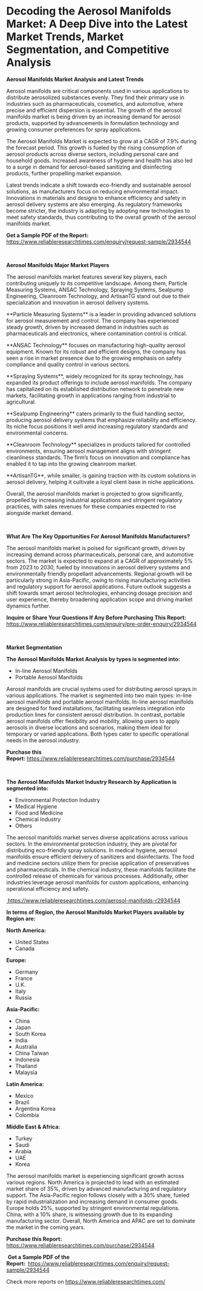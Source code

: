 <p><h1>Decoding the Aerosol Manifolds Market: A Deep Dive into the Latest Market Trends, Market Segmentation, and Competitive Analysis</h1></p><p><strong>Aerosol Manifolds Market Analysis and Latest Trends</strong></p>
<p><p>Aerosol manifolds are critical components used in various applications to distribute aerosolized substances evenly. They find their primary use in industries such as pharmaceuticals, cosmetics, and automotive, where precise and efficient dispersion is essential. The growth of the aerosol manifolds market is being driven by an increasing demand for aerosol products, supported by advancements in formulation technology and growing consumer preferences for spray applications.</p><p>The Aerosol Manifolds Market is expected to grow at a CAGR of 7.9% during the forecast period. This growth is fueled by the rising consumption of aerosol products across diverse sectors, including personal care and household goods. Increased awareness of hygiene and health has also led to a surge in demand for aerosol-based sanitizing and disinfecting products, further propelling market expansion.</p><p>Latest trends indicate a shift towards eco-friendly and sustainable aerosol solutions, as manufacturers focus on reducing environmental impact. Innovations in materials and designs to enhance efficiency and safety in aerosol delivery systems are also emerging. As regulatory frameworks become stricter, the industry is adapting by adopting new technologies to meet safety standards, thus contributing to the overall growth of the aerosol manifolds market.</p></p>
<p><strong>Get a Sample PDF of the Report:&nbsp;</strong> <a href="https://www.reliableresearchtimes.com/enquiry/request-sample/2934544?utm_campaign=2201&utm_medium=2&utm_source=Github&utm_content=ia&utm_term=13032025&utm_id=aerosol-manifolds">https://www.reliableresearchtimes.com/enquiry/request-sample/2934544</a></p>
<p>&nbsp;</p>
<p><strong>Aerosol Manifolds Major Market Players</strong></p>
<p><p>The aerosol manifolds market features several key players, each contributing uniquely to its competitive landscape. Among them, Particle Measuring Systems, ANSAC Technology, Spraying Systems, Sealpump Engineering, Cleanroom Technology, and ArtisanTG stand out due to their specialization and innovation in aerosol delivery systems.</p><p>**Particle Measuring Systems** is a leader in providing advanced solutions for aerosol measurement and control. The company has experienced steady growth, driven by increased demand in industries such as pharmaceuticals and electronics, where contamination control is critical.</p><p>**ANSAC Technology** focuses on manufacturing high-quality aerosol equipment. Known for its robust and efficient designs, the company has seen a rise in market presence due to the growing emphasis on safety compliance and quality control in various sectors.</p><p>**Spraying Systems**, widely recognized for its spray technology, has expanded its product offerings to include aerosol manifolds. The company has capitalized on its established distribution network to penetrate new markets, facilitating growth in applications ranging from industrial to agricultural.</p><p>**Sealpump Engineering** caters primarily to the fluid handling sector, producing aerosol delivery systems that emphasize reliability and efficiency. Its niche focus positions it well amid increasing regulatory standards and environmental concerns.</p><p>**Cleanroom Technology** specializes in products tailored for controlled environments, ensuring aerosol management aligns with stringent cleanliness standards. The firm’s focus on innovation and compliance has enabled it to tap into the growing cleanroom market.</p><p>**ArtisanTG**, while smaller, is gaining traction with its custom solutions in aerosol delivery, helping it cultivate a loyal client base in niche applications.</p><p>Overall, the aerosol manifolds market is projected to grow significantly, propelled by increasing industrial applications and stringent regulatory practices, with sales revenues for these companies expected to rise alongside market demand.</p></p>
<p>&nbsp;</p>
<p><strong>What Are The Key Opportunities For Aerosol Manifolds Manufacturers?</strong></p>
<p><p>The aerosol manifolds market is poised for significant growth, driven by increasing demand across pharmaceuticals, personal care, and automotive sectors. The market is expected to expand at a CAGR of approximately 5% from 2023 to 2030, fueled by innovations in aerosol delivery systems and environmentally friendly propellant advancements. Regional growth will be particularly strong in Asia-Pacific, owing to rising manufacturing activities and regulatory support for aerosol applications. Future outlook suggests a shift towards smart aerosol technologies, enhancing dosage precision and user experience, thereby broadening application scope and driving market dynamics further.</p></p>
<p><strong>Inquire or Share Your Questions If Any Before Purchasing This Report:</strong> <a href="https://www.reliableresearchtimes.com/enquiry/pre-order-enquiry/2934544?utm_campaign=2201&utm_medium=2&utm_source=Github&utm_content=ia&utm_term=13032025&utm_id=aerosol-manifolds">https://www.reliableresearchtimes.com/enquiry/pre-order-enquiry/2934544</a></p>
<p>&nbsp;</p>
<p><strong>Market Segmentation</strong></p>
<p><strong>The Aerosol Manifolds Market Analysis by types is segmented into:</strong></p>
<p><ul><li>In-line Aerosol Manifolds</li><li>Portable Aerosol Manifolds</li></ul></p>
<p><p>Aerosol manifolds are crucial systems used for distributing aerosol sprays in various applications. The market is segmented into two main types: in-line aerosol manifolds and portable aerosol manifolds. In-line aerosol manifolds are designed for fixed installations, facilitating seamless integration into production lines for consistent aerosol distribution. In contrast, portable aerosol manifolds offer flexibility and mobility, allowing users to apply aerosols in diverse locations and scenarios, making them ideal for temporary or varied applications. Both types cater to specific operational needs in the aerosol industry.</p></p>
<p><strong>Purchase this Report:&nbsp;</strong><a href="https://www.reliableresearchtimes.com/purchase/2934544?utm_campaign=2201&utm_medium=2&utm_source=Github&utm_content=ia&utm_term=13032025&utm_id=aerosol-manifolds">https://www.reliableresearchtimes.com/purchase/2934544</a></p>
<p>&nbsp;</p>
<p><strong>The Aerosol Manifolds Market Industry Research by Application is segmented into:</strong></p>
<p><ul><li>Environmental Protection Industry</li><li>Medical Hygiene</li><li>Food and Medicine</li><li>Chemical Industry</li><li>Others</li></ul></p>
<p><p>The aerosol manifolds market serves diverse applications across various sectors. In the environmental protection industry, they are pivotal for distributing eco-friendly spray solutions. In medical hygiene, aerosol manifolds ensure efficient delivery of sanitizers and disinfectants. The food and medicine sectors utilize them for precise application of preservatives and pharmaceuticals. In the chemical industry, these manifolds facilitate the controlled release of chemicals for various processes. Additionally, other industries leverage aerosol manifolds for custom applications, enhancing operational efficiency and safety.</p></p>
<p><a href="https://www.reliableresearchtimes.com/aerosol-manifolds-r2934544?utm_campaign=2201&utm_medium=2&utm_source=Github&utm_content=ia&utm_term=13032025&utm_id=aerosol-manifolds">&nbsp;https://www.reliableresearchtimes.com/aerosol-manifolds-r2934544</a></p>
<p><strong>In terms of Region, the Aerosol Manifolds Market Players available by Region are:</strong></p>
<p>
    <p> <strong> North America: </strong>
        <ul>
            <li>United States</li>
            <li>Canada</li>
        </ul>
        </p> 
    <p> <strong> Europe: </strong>
        <ul>
            <li>Germany</li>
            <li>France</li>
            <li>U.K.</li>
            <li>Italy</li>
            <li>Russia</li>
        </ul>
        </p> 
    <p> <strong> Asia-Pacific: </strong>
        <ul>
            <li>China</li>
            <li>Japan</li>
            <li>South Korea</li>
            <li>India</li>
            <li>Australia</li>
            <li>China Taiwan</li>
            <li>Indonesia</li>
            <li>Thailand</li>
            <li>Malaysia</li>
        </ul>
        </p> 
    <p> <strong> Latin America: </strong>
        <ul>
            <li>Mexico</li>
            <li>Brazil</li>
            <li>Argentina Korea</li>
            <li>Colombia</li>
        </ul>
        </p> 
    <p> <strong> Middle East & Africa: </strong>
        <ul>
            <li>Turkey</li>
            <li>Saudi</li>
            <li>Arabia</li>
            <li>UAE</li>
            <li>Korea</li>
        </ul>
    </p>
    </p>
<p><p>The aerosol manifolds market is experiencing significant growth across various regions. North America is projected to lead with an estimated market share of 35%, driven by advanced manufacturing and regulatory support. The Asia-Pacific region follows closely with a 30% share, fueled by rapid industrialization and increasing demand in consumer goods. Europe holds 25%, supported by stringent environmental regulations. China, with a 10% share, is witnessing growth due to its expanding manufacturing sector. Overall, North America and APAC are set to dominate the market in the coming years.</p></p>
<p><strong>Purchase this Report: </strong><a href="https://www.reliableresearchtimes.com/purchase/2934544?utm_campaign=2201&utm_medium=2&utm_source=Github&utm_content=ia&utm_term=13032025&utm_id=aerosol-manifolds">https://www.reliableresearchtimes.com/purchase/2934544</a></p>
<p>&nbsp;<strong>Get a Sample PDF of the Report:&nbsp;&nbsp;</strong><a href="https://www.reliableresearchtimes.com/enquiry/request-sample/2934544?utm_campaign=2201&utm_medium=2&utm_source=Github&utm_content=ia&utm_term=13032025&utm_id=aerosol-manifolds">https://www.reliableresearchtimes.com/enquiry/request-sample/2934544</a></p>
<p><strong></strong></p>
<p>Check more reports on <a href="https://www.reliableresearchtimes.com/?utm_campaign=2201&utm_medium=2&utm_source=Github&utm_content=ia&utm_term=13032025&utm_id=aerosol-manifolds">https://www.reliableresearchtimes.com/</a></p>